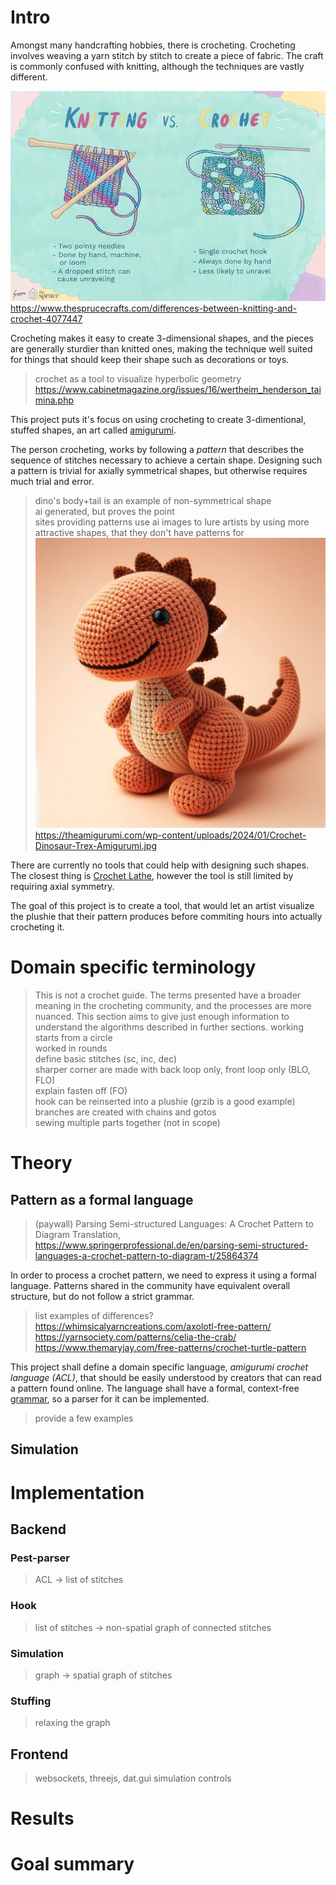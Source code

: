 # Intro
Amongst many handcrafting hobbies, there is crocheting. Crocheting involves weaving a yarn stitch by stitch to create a piece of fabric. The craft is commonly confused with knitting, although the techniques are vastly different.

![alt text](images/image-4.png)
https://www.thesprucecrafts.com/differences-between-knitting-and-crochet-4077447

Crocheting makes it easy to create 3-dimensional shapes, and the pieces are generally sturdier than knitted ones, making the technique well suited for things that should keep their shape such as decorations or toys.

> crochet as a tool to visualize hyperbolic geometry
> https://www.cabinetmagazine.org/issues/16/wertheim_henderson_taimina.php

This project puts it's focus on using crocheting to create 3-dimentional, stuffed shapes, an art called [amigurumi](https://en.wikipedia.org/wiki/Amigurumi).

The person crocheting, works by following a *pattern* that describes the sequence of stitches necessary to achieve a certain shape. Designing such a pattern is trivial for axially symmetrical shapes, but otherwise requires much trial and error.

>dino's body+tail is an example of non-symmetrical shape\
>ai generated, but proves the point\
>sites providing patterns use ai images to lure artists by using more attractive shapes, that they don't have patterns for \
>![alt text](images/image-5.png)
> https://theamigurumi.com/wp-content/uploads/2024/01/Crochet-Dinosaur-Trex-Amigurumi.jpg
>

There are currently no tools that could help with designing such shapes. The closest thing is [Crochet Lathe](https://avtanski.net/projects/crochet/lathe/), however the tool is still limited by requiring axial symmetry.

The goal of this project is to create a tool, that would let an artist visualize the plushie that their pattern produces before commiting hours into actually crocheting it.

# Domain specific terminology
> This is not a crochet guide. The terms presented have a broader meaning in the crocheting community, and the processes are more nuanced. This section aims to give just enough information to understand the algorithms described in further sections.
> working starts from a circle\
> worked in rounds\
> define basic stitches (sc, inc, dec)\
> sharper corner are made with back loop only, front loop only (BLO, FLO)\
> explain fasten off (FO)\
> hook can be reinserted into a plushie (grzib is a good example)\
> branches are created with chains and gotos\
> sewing multiple parts together (not in scope)

# Theory
## Pattern as a formal language
> (paywall) Parsing Semi-structured Languages: A Crochet Pattern to Diagram Translation, https://www.springerprofessional.de/en/parsing-semi-structured-languages-a-crochet-pattern-to-diagram-t/25864374

In order to process a crochet pattern, we need to express it using a formal language. Patterns shared in the community have equivalent overall structure, but do not follow a strict grammar.
> list examples of differences?
> https://whimsicalyarncreations.com/axolotl-free-pattern/
> https://yarnsociety.com/patterns/celia-the-crab/
> https://www.themaryjay.com/free-patterns/crochet-turtle-pattern

This project shall define a domain specific language, *amigurumi crochet language (ACL)*, that should be easily understood by creators that can read a pattern found online. The language shall have a formal, context-free [grammar](..\src\flow\pest_parser\pat.pest), so a parser for it can be implemented.

> provide a few examples

## Simulation

# Implementation
## Backend
### Pest-parser
> ACL -> list of stitches
### Hook
> list of stitches -> non-spatial graph of connected stitches
### Simulation
> graph -> spatial graph of stitches
### Stuffing
> relaxing the graph

## Frontend
> websockets, threejs, dat.gui
> simulation controls

# Results

# Goal summary